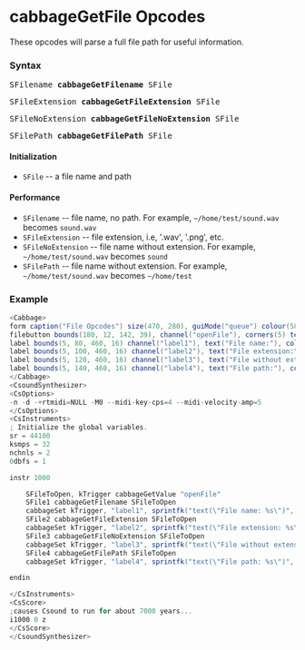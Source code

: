 # cabbageGetFile Opcodes

These opcodes will parse a full file path for useful information. 

### Syntax

<pre>SFilename <b>cabbageGetFilename</b> SFile</pre>
<pre>SFileExtension <b>cabbageGetFileExtension</b> SFile</pre>
<pre>SFileNoExtension <b>cabbageGetFileNoExtension</b> SFile</pre>
<pre>SFilePath <b>cabbageGetFilePath</b> SFile</pre>


#### Initialization

* `SFile` -- a file name and path

#### Performance

* `SFilename` -- file name, no path. For example, `~/home/test/sound.wav` becomes `sound.wav`
* `SFileExtension` -- file extension, i.e, '.wav', '.png', etc. 
* `SFileNoExtension` -- file name without extension. For example, `~/home/test/sound.wav` becomes `sound`
* `SFilePath` -- file name without extension. For example, `~/home/test/sound.wav` becomes `~/home/test`


### Example

```csharp
<Cabbage>
form caption("File Opcodes") size(470, 280), guiMode("queue") colour(58, 110, 182), pluginId("MPre")
filebutton bounds(180, 12, 142, 39), channel("openFile"), corners(5) text("Open", "Open"), populate("*"), 
label bounds(5, 80, 460, 16) channel("label1"), text("File name:"), colour("white") fontColour(147, 210, 0)
label bounds(5, 100, 460, 16) channel("label2"), text("File extension:"), colour("white") fontColour(147, 210, 0)
label bounds(5, 120, 460, 16) channel("label3"), text("File without extension:"), colour("white") fontColour(147, 210, 0)
label bounds(5, 140, 460, 16) channel("label4"), text("File path:"), colour("white") fontColour(147, 210, 0)
</Cabbage>
<CsoundSynthesizer>
<CsOptions>
-n -d -+rtmidi=NULL -M0 --midi-key-cps=4 --midi-velocity-amp=5
</CsOptions>
<CsInstruments>
; Initialize the global variables. 
sr = 44100
ksmps = 32
nchnls = 2
0dbfs = 1

instr 1000

    SFileToOpen, kTrigger cabbageGetValue "openFile"
    SFile1 cabbageGetFilename SFileToOpen
    cabbageSet kTrigger, "label1", sprintfk("text(\"File name: %s\")", SFile1) 
    SFile2 cabbageGetFileExtension SFileToOpen
    cabbageSet kTrigger, "label2", sprintfk("text(\"File extension: %s\")", SFile2) 
    SFile3 cabbageGetFileNoExtension SFileToOpen
    cabbageSet kTrigger, "label3", sprintfk("text(\"File without extension: %s\")", SFile3) 
    SFile4 cabbageGetFilePath SFileToOpen
    cabbageSet kTrigger, "label4", sprintfk("text(\"File path: %s\")", SFile4) 

endin

</CsInstruments>
<CsScore>
;causes Csound to run for about 7000 years...
i1000 0 z
</CsScore>
</CsoundSynthesizer>
```